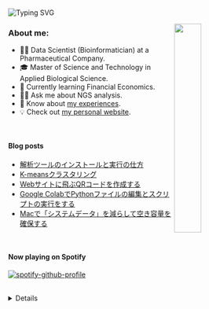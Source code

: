 <br>

<!-- https://readme-typing-svg.herokuapp.com/demo/ -->
![Typing SVG](https://readme-typing-svg.herokuapp.com?font=Signika+Negative&size=30&pause=2000&color=42B959&width=435&lines=Hi%2C+I+am+Tatsuya+Hattori+👋)

<img align="right" width="33%" alt="" src="https://user-images.githubusercontent.com/61248301/234511713-f7bfa6b5-b66b-491f-afb3-e945aa0014c8.gif" />

### About me:
- 🧑‍🔬 Data Scientist (Bioinformatician) at a Pharmaceutical Company.
- 🎓 Master of Science and Technology in Applied Biological Science.
- 🌱 Currently learning Financial Economics.
- 🧑‍💻 Ask me about NGS analysis.
- 📄 Know about [my experiences](https://hattyoriiiiiii.github.io/cv/).
- 💡 Check out [my personal website](https://hattyoriiiiiii.github.io).

<br>

#### Blog posts
<!-- BLOG-POST-LIST:START -->
- [解析ツールのインストールと実行の仕方](https://hattyoriiiiiii.github.io/blog/2022/ClustalW/)
- [K-meansクラスタリング](https://hattyoriiiiiii.github.io/blog/2022/kmeans/)
- [Webサイトに飛ぶQRコードを作成する](https://hattyoriiiiiii.github.io/blog/2022/QRcode/)
- [Google ColabでPythonファイルの編集とスクリプトの実行をする](https://hattyoriiiiiii.github.io/blog/2022/GoogleColab/)
- [Macで「システムデータ」を減らして空き容量を確保する](https://hattyoriiiiiii.github.io/blog/2022/Storage/)
<!-- BLOG-POST-LIST:END -->

<br>

#### Now playing on Spotify
<!-- https://github.com/kittinan/spotify-github-profile -->
[![spotify-github-profile](https://spotify-github-profile.vercel.app/api/view?uid=31f4tipfco4mbtjzeiffmp3ot3i4&cover_image=true&theme=novatorem&bar_color=669c35&bar_color_cover=false)](https://open.spotify.com/playlist/4kImy5IdnHG9coKYClAFNZ?si=3ec47a6c73f24d85)
<!-- ![Alt text](https://spotify-recently-played-readme.vercel.app/api?user=31f4tipfco4mbtjzeiffmp3ot3i4&count=3) -->

<br>

<details><summary>Details</summary>

<br>

#### GitHub Statistics

<p align="left"> 
  <img alt="Top Langs" height="150px" src="https://github-readme-stats.vercel.app/api/top-langs/?username=Hattyoriiiiiii&layout=compact&count_private=true&show_icons=true&theme=onedark" />
  <img alt="github stats" height="150px" src="https://github-readme-stats.vercel.app/api?username=Hattyoriiiiiii&count_private=true&show_icons=true&show_icons=true&theme=onedark" />
</p>

[![trophy](https://github-profile-trophy.vercel.app/?username=Hattyoriiiiiii&theme=onedark&column=7
)](https://github.com/ryo-ma/github-profile-trophy)

![](https://visitor-badge.glitch.me/badge?page_id=Hattyoriiiiiii.Hattyoriiiiiii)

<a href="https://storyset.com/technology">Technology illustrations by Storyset</a>

</details>
